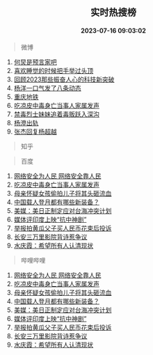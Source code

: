 <div align="center"><h2>实时热搜榜</h2><h4>2023-07-16 09:03:02</h4></div>

> 微博  

1. [何炅是预言家吧](https://s.weibo.com/weibo?q=%23%E4%BD%95%E7%82%85%E6%98%AF%E9%A2%84%E8%A8%80%E5%AE%B6%E5%90%A7%23&t=31&band_rank=1&Refer=top)<br />
2. [喜欢睡觉的时候把手举过头顶](https://s.weibo.com/weibo?q=%23%E5%96%9C%E6%AC%A2%E7%9D%A1%E8%A7%89%E7%9A%84%E6%97%B6%E5%80%99%E6%8A%8A%E6%89%8B%E4%B8%BE%E8%BF%87%E5%A4%B4%E9%A1%B6%23&t=31&band_rank=2&Refer=top)<br />
3. [回顾2023那些振奋人心的科技新突破](https://s.weibo.com/weibo?q=%23%E5%9B%9E%E9%A1%BE2023%E9%82%A3%E4%BA%9B%E6%8C%AF%E5%A5%8B%E4%BA%BA%E5%BF%83%E7%9A%84%E7%A7%91%E6%8A%80%E6%96%B0%E7%AA%81%E7%A0%B4%23&t=31&band_rank=3&Refer=top)<br />
4. [杨洋一口气发了八条动态](https://s.weibo.com/weibo?q=%23%E6%9D%A8%E6%B4%8B%E4%B8%80%E5%8F%A3%E6%B0%94%E5%8F%91%E4%BA%86%E5%85%AB%E6%9D%A1%E5%8A%A8%E6%80%81%23&t=31&band_rank=4&Refer=top)<br />
5. [重庆地铁](https://s.weibo.com/weibo?q=%23%E9%87%8D%E5%BA%86%E5%9C%B0%E9%93%81%23&t=31&band_rank=5&Refer=top)<br />
6. [吃凉皮中毒身亡当事人家属发声](https://s.weibo.com/weibo?q=%23%E5%90%83%E5%87%89%E7%9A%AE%E4%B8%AD%E6%AF%92%E8%BA%AB%E4%BA%A1%E5%BD%93%E4%BA%8B%E4%BA%BA%E5%AE%B6%E5%B1%9E%E5%8F%91%E5%A3%B0%23&t=31&band_rank=6&Refer=top)<br />
7. [禁毒烈士妹妹追着毒贩跃入深沟](https://s.weibo.com/weibo?q=%23%E7%A6%81%E6%AF%92%E7%83%88%E5%A3%AB%E5%A6%B9%E5%A6%B9%E8%BF%BD%E7%9D%80%E6%AF%92%E8%B4%A9%E8%B7%83%E5%85%A5%E6%B7%B1%E6%B2%9F%23&t=31&band_rank=7&Refer=top)<br />
8. [杨澄出轨](https://s.weibo.com/weibo?q=%23%E6%9D%A8%E6%BE%84%E5%87%BA%E8%BD%A8%23&t=31&band_rank=8&Refer=top)<br />
9. [张杰回复杨超越](https://s.weibo.com/weibo?q=%23%E5%BC%A0%E6%9D%B0%E5%9B%9E%E5%A4%8D%E6%9D%A8%E8%B6%85%E8%B6%8A%23&t=31&band_rank=9&Refer=top)<br />

> 知乎  


> 百度  

1. [网络安全为人民 网络安全靠人民](https://www.baidu.com/s?wd=%E7%BD%91%E7%BB%9C%E5%AE%89%E5%85%A8%E4%B8%BA%E4%BA%BA%E6%B0%91+%E7%BD%91%E7%BB%9C%E5%AE%89%E5%85%A8%E9%9D%A0%E4%BA%BA%E6%B0%91&sa=fyb_news&rsv_dl=fyb_news)<br />
2. [吃凉皮中毒身亡当事人家属发声](https://www.baidu.com/s?wd=%E5%90%83%E5%87%89%E7%9A%AE%E4%B8%AD%E6%AF%92%E8%BA%AB%E4%BA%A1%E5%BD%93%E4%BA%8B%E4%BA%BA%E5%AE%B6%E5%B1%9E%E5%8F%91%E5%A3%B0&sa=fyb_news&rsv_dl=fyb_news)<br />
3. [母亲怀疑女孩偷拍儿子将其头砸流血](https://www.baidu.com/s?wd=%E6%AF%8D%E4%BA%B2%E6%80%80%E7%96%91%E5%A5%B3%E5%AD%A9%E5%81%B7%E6%8B%8D%E5%84%BF%E5%AD%90%E5%B0%86%E5%85%B6%E5%A4%B4%E7%A0%B8%E6%B5%81%E8%A1%80&sa=fyb_news&rsv_dl=fyb_news)<br />
4. [中国载人登月都有哪些新装备？](https://www.baidu.com/s?wd=%E4%B8%AD%E5%9B%BD%E8%BD%BD%E4%BA%BA%E7%99%BB%E6%9C%88%E9%83%BD%E6%9C%89%E5%93%AA%E4%BA%9B%E6%96%B0%E8%A3%85%E5%A4%87%EF%BC%9F&sa=fyb_news&rsv_dl=fyb_news)<br />
5. [美媒：美日正制定应对台海冲突计划](https://www.baidu.com/s?wd=%E7%BE%8E%E5%AA%92%EF%BC%9A%E7%BE%8E%E6%97%A5%E6%AD%A3%E5%88%B6%E5%AE%9A%E5%BA%94%E5%AF%B9%E5%8F%B0%E6%B5%B7%E5%86%B2%E7%AA%81%E8%AE%A1%E5%88%92&sa=fyb_news&rsv_dl=fyb_news)<br />
6. [媒体评印度上映“抗中神剧”](https://www.baidu.com/s?wd=%E5%AA%92%E4%BD%93%E8%AF%84%E5%8D%B0%E5%BA%A6%E4%B8%8A%E6%98%A0%E2%80%9C%E6%8A%97%E4%B8%AD%E7%A5%9E%E5%89%A7%E2%80%9D&sa=fyb_news&rsv_dl=fyb_news)<br />
7. [举报拍黄瓜父子买人民币花束后投诉](https://www.baidu.com/s?wd=%E4%B8%BE%E6%8A%A5%E6%8B%8D%E9%BB%84%E7%93%9C%E7%88%B6%E5%AD%90%E4%B9%B0%E4%BA%BA%E6%B0%91%E5%B8%81%E8%8A%B1%E6%9D%9F%E5%90%8E%E6%8A%95%E8%AF%89&sa=fyb_news&rsv_dl=fyb_news)<br />
8. [长安三万里影院背诗惹争议](https://www.baidu.com/s?wd=%E9%95%BF%E5%AE%89%E4%B8%89%E4%B8%87%E9%87%8C%E5%BD%B1%E9%99%A2%E8%83%8C%E8%AF%97%E6%83%B9%E4%BA%89%E8%AE%AE&sa=fyb_news&rsv_dl=fyb_news)<br />
9. [水庆霞：希望所有人认清现状](https://www.baidu.com/s?wd=%E6%B0%B4%E5%BA%86%E9%9C%9E%EF%BC%9A%E5%B8%8C%E6%9C%9B%E6%89%80%E6%9C%89%E4%BA%BA%E8%AE%A4%E6%B8%85%E7%8E%B0%E7%8A%B6&sa=fyb_news&rsv_dl=fyb_news)<br />

> 哔哩哔哩  

1. [网络安全为人民 网络安全靠人民](https://www.baidu.com/s?wd=%E7%BD%91%E7%BB%9C%E5%AE%89%E5%85%A8%E4%B8%BA%E4%BA%BA%E6%B0%91+%E7%BD%91%E7%BB%9C%E5%AE%89%E5%85%A8%E9%9D%A0%E4%BA%BA%E6%B0%91&sa=fyb_news&rsv_dl=fyb_news)<br />
2. [吃凉皮中毒身亡当事人家属发声](https://www.baidu.com/s?wd=%E5%90%83%E5%87%89%E7%9A%AE%E4%B8%AD%E6%AF%92%E8%BA%AB%E4%BA%A1%E5%BD%93%E4%BA%8B%E4%BA%BA%E5%AE%B6%E5%B1%9E%E5%8F%91%E5%A3%B0&sa=fyb_news&rsv_dl=fyb_news)<br />
3. [母亲怀疑女孩偷拍儿子将其头砸流血](https://www.baidu.com/s?wd=%E6%AF%8D%E4%BA%B2%E6%80%80%E7%96%91%E5%A5%B3%E5%AD%A9%E5%81%B7%E6%8B%8D%E5%84%BF%E5%AD%90%E5%B0%86%E5%85%B6%E5%A4%B4%E7%A0%B8%E6%B5%81%E8%A1%80&sa=fyb_news&rsv_dl=fyb_news)<br />
4. [中国载人登月都有哪些新装备？](https://www.baidu.com/s?wd=%E4%B8%AD%E5%9B%BD%E8%BD%BD%E4%BA%BA%E7%99%BB%E6%9C%88%E9%83%BD%E6%9C%89%E5%93%AA%E4%BA%9B%E6%96%B0%E8%A3%85%E5%A4%87%EF%BC%9F&sa=fyb_news&rsv_dl=fyb_news)<br />
5. [美媒：美日正制定应对台海冲突计划](https://www.baidu.com/s?wd=%E7%BE%8E%E5%AA%92%EF%BC%9A%E7%BE%8E%E6%97%A5%E6%AD%A3%E5%88%B6%E5%AE%9A%E5%BA%94%E5%AF%B9%E5%8F%B0%E6%B5%B7%E5%86%B2%E7%AA%81%E8%AE%A1%E5%88%92&sa=fyb_news&rsv_dl=fyb_news)<br />
6. [媒体评印度上映“抗中神剧”](https://www.baidu.com/s?wd=%E5%AA%92%E4%BD%93%E8%AF%84%E5%8D%B0%E5%BA%A6%E4%B8%8A%E6%98%A0%E2%80%9C%E6%8A%97%E4%B8%AD%E7%A5%9E%E5%89%A7%E2%80%9D&sa=fyb_news&rsv_dl=fyb_news)<br />
7. [举报拍黄瓜父子买人民币花束后投诉](https://www.baidu.com/s?wd=%E4%B8%BE%E6%8A%A5%E6%8B%8D%E9%BB%84%E7%93%9C%E7%88%B6%E5%AD%90%E4%B9%B0%E4%BA%BA%E6%B0%91%E5%B8%81%E8%8A%B1%E6%9D%9F%E5%90%8E%E6%8A%95%E8%AF%89&sa=fyb_news&rsv_dl=fyb_news)<br />
8. [长安三万里影院背诗惹争议](https://www.baidu.com/s?wd=%E9%95%BF%E5%AE%89%E4%B8%89%E4%B8%87%E9%87%8C%E5%BD%B1%E9%99%A2%E8%83%8C%E8%AF%97%E6%83%B9%E4%BA%89%E8%AE%AE&sa=fyb_news&rsv_dl=fyb_news)<br />
9. [水庆霞：希望所有人认清现状](https://www.baidu.com/s?wd=%E6%B0%B4%E5%BA%86%E9%9C%9E%EF%BC%9A%E5%B8%8C%E6%9C%9B%E6%89%80%E6%9C%89%E4%BA%BA%E8%AE%A4%E6%B8%85%E7%8E%B0%E7%8A%B6&sa=fyb_news&rsv_dl=fyb_news)<br />
